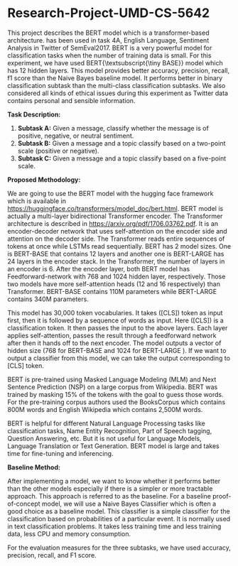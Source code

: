 # Research-Project-UMD-CS-5642


This project describes the BERT model which is a transformer-based architecture.  has been used in task 4A, English Language, Sentiment Analysis in Twitter of SemEval2017. BERT is a very powerful model for classification tasks when the number of training data is small. For this experiment, we have used BERT{\textsubscript{\tiny BASE}} model which has 12 hidden layers. This model provides better accuracy, precision, recall, f1 score than the Naive Bayes baseline model. It performs better in binary classification subtask than the multi-class classification subtasks. We also considered all kinds of ethical issues during this experiment as Twitter data contains personal and sensible information.

**Task Description:**

1. **Subtask A:**
Given a message, classify whether the message is of positive, negative, or neutral sentiment.
2. **Subtask B:** 
Given a message and a topic classify based on a two-point scale (positive or negative).
3. **Subtask C:** 
Given a message and a topic classify based on a five-point scale.


**Proposed Methodology:**

We are going to use the BERT model with the hugging face framework which is available in https://huggingface.co/transformers/model_doc/bert.html. BERT model is actually a multi-layer bidirectional Transformer encoder. The Transformer architecture is described in https://arxiv.org/pdf/1706.03762.pdf. It is an encoder-decoder network that uses self-attention on the encoder side and attention on the decoder side. The Transformer reads entire sequences of tokens at once while LSTMs read sequentially. BERT has 2 model sizes. One is BERT-BASE that contains 12 layers and another one is BERT-LARGE has 24 layers in the encoder stack. In the Transformer, the number of layers in an encoder is 6. After the encoder layer, both BERT model has Feedforward-network with 768 and 1024 hidden layer, respectively. Those two models have more self-attention heads (12 and 16 respectively) than Transformer. BERT-BASE contains 110M parameters while BERT-LARGE contains 340M parameters.

This model has 30,000 token vocabularies. It takes ([CLS]) token as input first, then it is followed by a sequence of words as input. Here ([CLS]) is a classification token. It then passes the input to the above layers. Each layer applies self-attention, passes the result through a feedforward network after then it hands off to the next encoder. The model outputs a vector of hidden size (768 for BERT-BASE and 1024 for BERT-LARGE ). If we want to output a classifier from this model, we can take the output corresponding to [CLS] token.

BERT is pre-trained using Masked Language Modeling (MLM) and Next Sentence Prediction (NSP) on a large corpus from Wikipedia.  BERT was trained by masking 15% of the tokens with the goal to guess those words. For the pre-training corpus authors used the BooksCorpus which contains 800M words and English Wikipedia which contains 2,500M words.

BERT is helpful for different Natural Language Processing tasks like classification tasks, Name Entity Recognition, Part of Speech tagging, Question Answering, etc. But it is not useful for Language Models, Language Translation or Text Generation. BERT model is large and takes time for fine-tuning and inferencing.


**Baseline Method:**

After implementing a model, we want to know whether it performs better than the other models especially if there is a simpler or more tractable approach. This approach is referred to as the baseline. For a baseline proof-of-concept model, we will use a Naive Bayes Classifier which is often a good choice as a baseline model. This classifier is a simple classifier for the classification based on probabilities of a particular event. It is normally used in text classification problems. It takes less training time and less training data, less CPU and memory consumption.

For the evaluation measures for the three subtasks, we have used accuracy, precision, recall, and F1 score.

